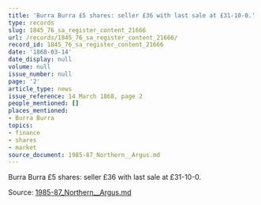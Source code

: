 ```yaml
---
title: 'Burra Burra £5 shares: seller £36 with last sale at £31-10-0.'
type: records
slug: 1845_76_sa_register_content_21666
url: /records/1845_76_sa_register_content_21666/
record_id: 1845_76_sa_register_content_21666
date: '1868-03-14'
date_display: null
volume: null
issue_number: null
page: '2'
article_type: news
issue_reference: 14 March 1868, page 2
people_mentioned: []
places_mentioned:
- Burra Burra
topics:
- finance
- shares
- market
source_document: 1985-87_Northern__Argus.md
---
```


Burra Burra £5 shares: seller £36 with last sale at £31-10-0.

Source: [1985-87_Northern__Argus.md](/downloads/markdown/1985-87_Northern__Argus.md)
